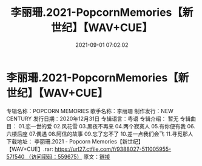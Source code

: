 ﻿---
title: 李丽珊.2021-PopcornMemories【新世纪】【WAV+CUE】
date: 2021-09-01 07:02:02
categories: WAV车载音乐、镜像
tags: 华语流行
---
# 李丽珊.2021-PopcornMemories【新世纪】【WAV+CUE】

专辑名称：POPCORN
MEMORIES
歌手名称：李丽珊
制作发行：NEW CENTURY
发行日期：2020年12月31日
专辑语言：粤语
专辑介绍：
暂无
专辑曲目：
01.恋一世的爱
02.风花雪
03.黑夜不再来
04.两个寂寞人
05.有你便有我
06.六楼后座
07.偶遇
08.阿信的故事
09.忘了忘不了
10.差一点我们会飞
11.寻觅那人
下载地址：
李丽珊.2021 - Popcorn
Memories【新世纪】【WAV+CUE】.rar: https://url27.ctfile.com/f/9388027-511005955-57f540 （访问密码：559675）
原文：[链接](https://blog.sina.com.cn/s/blog_1647c7e7601030ton.html)